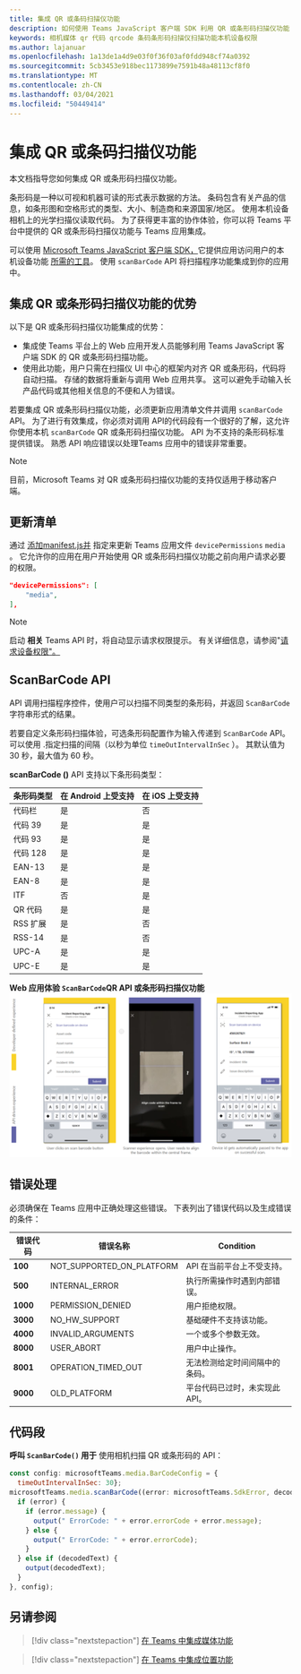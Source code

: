 ```yaml
---
title: 集成 QR 或条码扫描仪功能
description: 如何使用 Teams JavaScript 客户端 SDK 利用 QR 或条形码扫描仪功能
keywords: 相机媒体 qr 代码 qrcode 条码条形码扫描仪扫描功能本机设备权限
ms.author: lajanuar
ms.openlocfilehash: 1a13de1a4d9e03f0f36f03af0fdd948cf74a0392
ms.sourcegitcommit: 5cb3453e918bec1173899e7591b48a48113cf8f0
ms.translationtype: MT
ms.contentlocale: zh-CN
ms.lasthandoff: 03/04/2021
ms.locfileid: "50449414"
---
```

# <a name="integrate-qr-or-barcode-scanner-capability"></a>集成 QR 或条码扫描仪功能 

本文档指导您如何集成 QR 或条形码扫描仪功能。 

条形码是一种以可视和机器可读的形式表示数据的方法。 条码包含有关产品的信息，如条形图和空格形式的类型、大小、制造商和来源国家/地区。 使用本机设备相机上的光学扫描仪读取代码。 为了获得更丰富的协作体验，你可以将 Teams 平台中提供的 QR 或条形码扫描仪功能与 Teams 应用集成。   

可以使用 [Microsoft Teams JavaScript 客户端 SDK，](/javascript/api/overview/msteams-client?view=msteams-client-js-latest&preserve-view=true)它提供应用访问用户的本机设备功能 [所需的工具](native-device-permissions.md)。 使用 `scanBarCode` API 将扫描程序功能集成到你的应用中。 

## <a name="advantage-of-integrating-qr-or-barcode-scanner-capability"></a>集成 QR 或条形码扫描仪功能的优势

以下是 QR 或条形码扫描仪功能集成的优势： 

* 集成使 Teams 平台上的 Web 应用开发人员能够利用 Teams JavaScript 客户端 SDK 的 QR 或条形码扫描功能。
* 使用此功能，用户只需在扫描仪 UI 中心的框架内对齐 QR 或条形码，代码将自动扫描。 存储的数据将重新与调用 Web 应用共享。 这可以避免手动输入长产品代码或其他相关信息的不便和人为错误。

若要集成 QR 或条形码扫描仪功能，必须更新应用清单文件并调用 `scanBarCode` API。 为了进行有效集成，你必须对调用 API[](#code-snippet)的代码段有一个很好的了解，这允许你使用本机 `scanBarCode` QR 或条形码扫描仪功能。 API 为不支持的条形码标准提供错误。
熟悉 API 响应错误以处理[](#error-handling)Teams 应用中的错误非常重要。

> [!NOTE] 
> 目前，Microsoft Teams 对 QR 或条形码扫描仪功能的支持仅适用于移动客户端。

## <a name="update-manifest"></a>更新清单

通过 [ 添加manifest.js并](../../resources/schema/manifest-schema.md#devicepermissions) 指定来更新 Teams 应用文件 `devicePermissions` `media` 。 它允许你的应用在用户开始使用 QR 或条形码扫描仪功能之前向用户请求必要的权限。

``` json
"devicePermissions": [
    "media",
],
```

> [!NOTE]
> 启动 **相关** Teams API 时，将自动显示请求权限提示。 有关详细信息，请参阅"[请求设备权限"。](native-device-permissions.md)

## <a name="scanbarcode-api"></a>ScanBarCode API

API 调用扫描程序控件，使用户可以扫描不同类型的条形码，并返回 `ScanBarCode` 字符串形式的结果。

若要自定义条形码扫描体验，可选条形码配置作为输入传递到 `ScanBarCode` API。 可以使用 .指定扫描的间隔（以秒为单位 `timeOutIntervalInSec` ）。 其默认值为 30 秒，最大值为 60 秒。

**scanBarCode ()** API 支持以下条形码类型：

| 条形码类型 | 在 Android 上受支持 | 在 iOS 上受支持 |
| ---------- | ---------- | ------------ |
| 代码栏 | 是 | 否 |
| 代码 39 | 是 | 是 | 
| 代码 93 | 是 | 是 |
| 代码 128 | 是 | 是 |
| EAN-13 | 是 | 是 |
| EAN-8 | 是 | 是 |
| ITF | 否 | 是 |
| QR 代码 | 是 | 是 |
| RSS 扩展 | 是 | 否 |
| RSS-14 | 是 | 否 |
| UPC-A | 是 | 是 |
| UPC-E | 是 | 是 |

**Web 应用体验 `ScanBarCode`QR API 或条形码扫描仪功能** 
 ![ Web 应用体验（适用于 qr 或条形码扫描仪功能）](../../assets/images/tabs/qr-barcode-scanner-capability.png)

## <a name="error-handling"></a>错误处理

必须确保在 Teams 应用中正确处理这些错误。 下表列出了错误代码以及生成错误的条件： 

|错误代码 |  错误名称     | Condition|
| --------- | --------------- | -------- |
| **100** | NOT_SUPPORTED_ON_PLATFORM | API 在当前平台上不受支持。|
| **500** | INTERNAL_ERROR | 执行所需操作时遇到内部错误。|
| **1000** | PERMISSION_DENIED |用户拒绝权限。|
| **3000** | NO_HW_SUPPORT | 基础硬件不支持该功能。|
| **4000** | INVALID_ARGUMENTS | 一个或多个参数无效。|
| **8000** | USER_ABORT |用户中止操作。|
| **8001** | OPERATION_TIMED_OUT | 无法检测给定时间间隔中的条码。|
| **9000** | OLD_PLATFORM | 平台代码已过时，未实现此 API。|

## <a name="code-snippet"></a>代码段

**呼叫 `ScanBarCode()` 用于** 使用相机扫描 QR 或条形码的 API：

```javascript
const config: microsoftTeams.media.BarCodeConfig = {
  timeOutIntervalInSec: 30};
microsoftTeams.media.scanBarCode((error: microsoftTeams.SdkError, decodedText: string) => {
  if (error) {
    if (error.message) {
      output(" ErrorCode: " + error.errorCode + error.message);
    } else {
      output(" ErrorCode: " + error.errorCode);
    }
  } else if (decodedText) {
    output(decodedText);
  }
}, config);
```

## <a name="see-also"></a>另请参阅

> [!div class="nextstepaction"]
> [在 Teams 中集成媒体功能](mobile-camera-image-permissions.md)

> [!div class="nextstepaction"]
> [在 Teams 中集成位置功能](location-capability.md)